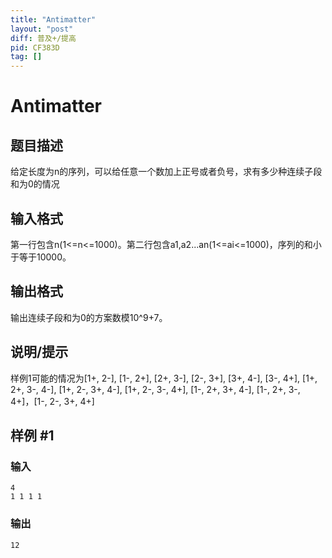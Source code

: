 ```yaml
---
title: "Antimatter"
layout: "post"
diff: 普及+/提高
pid: CF383D
tag: []
---
```


# Antimatter

## 题目描述

给定长度为n的序列，可以给任意一个数加上正号或者负号，求有多少种连续子段和为0的情况

## 输入格式

第一行包含n(1<=n<=1000)。第二行包含a1,a2...an(1<=ai<=1000)，序列的和小于等于10000。

## 输出格式

输出连续子段和为0的方案数模10^9+7。

## 说明/提示

样例1可能的情况为[1+, 2-], [1-, 2+], [2+, 3-], [2-, 3+], [3+, 4-], [3-, 4+], [1+, 2+, 3-, 4-], [1+, 2-, 3+, 4-], [1+, 2-, 3-, 4+], [1-, 2+, 3+, 4-], [1-, 2+, 3-, 4+]，[1-, 2-, 3+, 4+]

## 样例 #1

### 输入

```
4
1 1 1 1

```

### 输出

```
12

```

